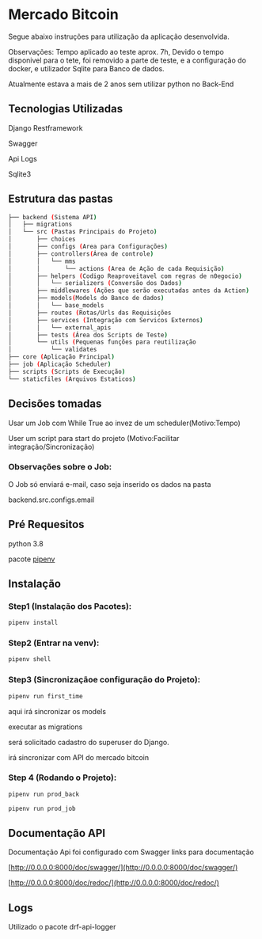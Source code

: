 # Mercado Bitcoin

Segue abaixo instruções para utilização da aplicação desenvolvida.

Observações: Tempo aplicado ao teste aprox. 7h,
Devido o tempo disponivel para o tete, foi removido a parte de teste, e a configuração do docker, e utilizador Sqlite para Banco de dados.

Atualmente estava a mais de 2 anos sem utilizar python no Back-End

## Tecnologias Utilizadas

Django Restframework

Swagger

Api Logs

Sqlite3

## Estrutura das pastas

```bash
├── backend (Sistema API)
│   ├── migrations
│   └── src (Pastas Principais do Projeto)
│       ├── choices
│       ├── configs (Area para Configurações)
│       ├── controllers(Área de controle)
│       │   └── mms
│       │       └── actions (Area de Ação de cada Requisição)
│       ├── helpers (Codigo Reaproveitavel com regras de n0egocio)
│       │   └── serializers (Conversão dos Dados)
│       ├── middlewares (Ações que serão executadas antes da Action)
│       ├── models(Models do Banco de dados)
│       │   └── base_models
│       ├── routes (Rotas/Urls das Requisições
│       ├── services (Integração com Servicos Externos)
│       │   └── external_apis
│       ├── tests (Área dos Scripts de Teste)
│       └── utils (Pequenas funções para reutilização
│           └── validates
├── core (Aplicação Principal)
├── job (Aplicação Scheduler)
├── scripts (Scripts de Execução)
└── staticfiles (Arquivos Estaticos)
```

## Decisões tomadas

Usar um Job com While True ao invez de um scheduler(Motivo:Tempo)

User um script para start do projeto (Motivo:Facilitar integração/Sincronização)

### Observações sobre o Job:

O Job só enviará e-mail, caso seja inserido os dados na pasta

backend.src.configs.email

## Pré Requesitos

python 3.8

pacote [pipenv](https://pipenv-fork.readthedocs.io/en/latest/)

## Instalação

### Step1 (Instalação dos Pacotes):

```bash
pipenv install
```

### Step2 (Entrar na venv):

```bash
pipenv shell
```

### Step3 (Sincronizaçãoe configuração do Projeto):

```bash
pipenv run first_time
```

aqui irá sincronizar os models

executar as migrations

será solicitado cadastro do superuser do Django.

irá sincronizar com API do mercado bitcoin

### Step 4 (Rodando o Projeto):

```bash
pipenv run prod_back
```

```bash
pipenv run prod_job
```

## Documentação API

Documentação Api foi configurado com Swagger
links para documentação

[http://0.0.0.0:8000/doc/swagger/](http://0.0.0.0:8000/doc/swagger/)

[http://0.0.0.0:8000/doc/redoc/](http://0.0.0.0:8000/doc/redoc/)

## Logs

Utilizado o pacote drf-api-logger

